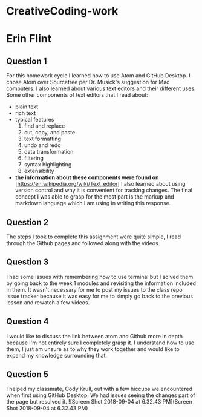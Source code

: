 # CreativeCoding-work

# Erin Flint
## Question 1
For this homework cycle I learned how to use Atom and GitHub Desktop. I chose Atom over Sourcetree per Dr. Musick's suggestion for Mac computers. I also learned about various text editors and their different uses.
Some other components of text editors that I read about:
- plain text
- rich text
- typical features
  1. find and replace
  2. cut, copy, and paste
  3. text formatting
  4. undo and redo
  5. data transformation
  6. filtering
  7. syntax highlighting
  8. extensibility
- **the information about these components were found on** [https://en.wikipedia.org/wiki/Text_editor]
I also learned about using version control and why it is convenient for tracking changes. The final concept I was able to grasp for the most part is the markup and markdown language which I am using in writing this response.
## Question 2
The steps I took to complete this assignment were quite simple, I read through the Github pages and followed along with the videos.
## Question 3
I had some issues with remembering how to use terminal but I solved them by going back to the week 1 modules and revisiting the information included in them. It wasn't necessary for me to post my issues to the class repo issue tracker because it was easy for me to simply go back to the previous lesson and rewatch a few videos.
## Question 4
I would like to discuss the link between atom and Github more in depth because I'm not entirely sure I completely grasp it. I understand how to use them, I just am unsure as to why they work together and would like to expand my knowledge surrounding that.
## Question 5
I helped my classmate, Cody Krull, out with a few hiccups we encountered when first using GitHub Desktop. We had issues seeing the changes part of the page but resolved it.
![Screen Shot 2018-09-04 at 6.32.43 PM](Screen Shot 2018-09-04 at 6.32.43 PM)
